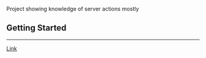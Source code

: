 Project showing knowledge of server actions mostly

## Getting Started
---------------

[Link](https://nextadmin-mauve.vercel.app/login)
